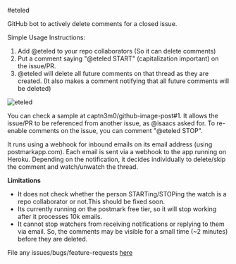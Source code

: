 #eteled

GitHub bot to actively delete comments for a closed issue.

Simple Usage Instructions:

1. Add @eteled to your repo collaborators (So it can delete comments)
2. Put a comment saying "@eteled START" (capitalization important) on the issue/PR.
3. @eteled will delete all future comments on that thread as they are created. (It also makes a comment notifying that all future comments will be deleted)

![eteled](https://f.cloud.github.com/assets/584253/1665353/385f6838-5c36-11e3-9e65-f226d56ad0bb.png)


You can check a sample at captn3m0/github-image-post#1. It allows the issue/PR to be referenced from another issue, as @isaacs asked for. To re-enable comments on the issue, you can comment "@eteled STOP".

It runs using a webhook for inbound emails on its email address (using postmarkapp.com). Each email is sent via a webhook to the app running on Heroku. Depending on the notification, it decides individually to delete/skip the comment and watch/unwatch the thread.

**Limitations**

- It does not check whether the person STARTing/STOPing the watch is a repo collaborator or not.This should be fixed soon. 
- Its currently running on the postmark free tier, so it will stop working after it processes 10k emails. 
- It cannot stop watchers from receiving notifications or replying to them via email. So, the comments may be visible for a small time (~2 minutes) before they are deleted.

File any issues/bugs/feature-requests [here](https://github.com/eteled/issues/issues/new)
